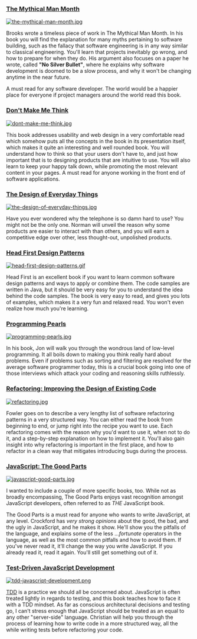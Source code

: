 ### [The Mythical Man Month](http://www.amazon.com/Mythical-Man-Month-Software-Engineering-Anniversary/dp/0201835959 "Find it in Amazon") ###

[![the-mythical-man-month.jpg][2]](http://www.amazon.com/Mythical-Man-Month-Software-Engineering-Anniversary/dp/0201835959 "Find it in Amazon")

Brooks wrote a timeless piece of work in The Mythical Man Month. In his book you will find the explanation for many myths pertaining to software building, such as the fallacy that software engineering is in any way similar to classical engineering. You'll learn that projects inevitably go wrong, and how to prepare for when they do. His argument also focuses on a paper he wrote, called **"No Silver Bullet"**, where he explains why software development is doomed to be a slow process, and why it won't be changing anytime in the near future.

A must read for any software developer. The world would be a happier place for everyone if project managers around the world read this book.

### [Don't Make Me Think](http://www.amazon.com/Dont-Make-Me-Think-Usability/dp/0321344758 "Find it in Amazon") ###

[![dont-make-me-think.jpg][3]](http://www.amazon.com/Dont-Make-Me-Think-Usability/dp/0321344758 "Find it in Amazon")

This book addresses usability and web design in a very comfortable read which somehow puts all the concepts in the book in its presentation itself, which makes it quite an interesting and well rounded book. You will understand how to think so that your users don't have to, and just how important that is to designing products that are intuitive to use. You will also learn to keep your happy talk down, while promoting the most relevant content in your pages. A must read for anyone working in the front end of software applications.

### [The Design of Everyday Things](http://www.amazon.com/Design-Everyday-Things-Revised-Expanded/dp/0465050654 "Find it in Amazon") ###

[![the-design-of-everyday-things.jpg][4]](http://www.amazon.com/Design-Everyday-Things-Revised-Expanded/dp/0465050654 "Find it in Amazon")

Have you ever wondered why the telephone is so damn hard to use? You might not be the only one. Norman will unveil the reason why some products are easier to interact with than others, and you will earn a competitive edge over other, less thought-out, unpolished products.

### [Head First Design Patterns](http://www.amazon.com/First-Design-Patterns-Elisabeth-Freeman/dp/0596007124 "Find it in Amazon") ###

[![head-first-design-patterns.gif][5]](http://www.amazon.com/First-Design-Patterns-Elisabeth-Freeman/dp/0596007124 "Find it in Amazon")

Head First is an excellent book if you want to learn common software design patterns and ways to apply or combine them. The code samples are written in Java, but it should be very easy for you to understand the idea behind the code samples. The book is very easy to read, and gives you lots of examples, which makes it a very fun and relaxed read. You won't even realize how much you're learning.

### [Programming Pearls](http://www.amazon.com/Programming-Pearls-2nd-Jon-Bentley/dp/0201657880 "Find it in Amazon") ###

[![programming-pearls.jpg][6]](http://www.amazon.com/Programming-Pearls-2nd-Jon-Bentley/dp/0201657880 "Find it in Amazon")

In his book, Jon will walk you through the wondrous land of low-level programming. It all boils down to making you think really hard about problems. Even if problems such as sorting and filtering are resolved for the average software programmer today, this is a crucial book going into one of those interviews which attack your coding and reasoning skills ruthlessly.

### [Refactoring: Improving the Design of Existing Code](http://www.amazon.com/Refactoring-Improving-Design-Existing-Code/dp/0201485672 "Find it in Amazon") ###

[![refactoring.jpg][7]](http://www.amazon.com/Refactoring-Improving-Design-Existing-Code/dp/0201485672 "Find it in Amazon")

Fowler goes on to describe a very lengthy list of software refactoring patterns in a very structured way. You can either read the book from beginning to end, or jump right into the recipe you want to use. Each refactoring comes with the reason why you'd want to use it, when not to do it, and a step-by-step explanation on how to implement it. You'll also gain insight into why refactoring is important in the first place, and how to refactor in a clean way that mitigates introducing bugs during the process.

### [JavaScript: The Good Parts](http://www.amazon.com/JavaScript-Good-Parts-Douglas-Crockford/dp/0596517742 "Find it in Amazon") ###

[![javascript-good-parts.jpg][8]](http://www.amazon.com/JavaScript-Good-Parts-Douglas-Crockford/dp/0596517742 "Find it in Amazon")

I wanted to include a couple of more specific books, too. While not as broadly encompassing, The Good Parts enjoys vast recognition amongst JavaScript developers, often referred to as _THE_ JavaScript book.

The Good Parts is a must read for anyone who wants to write JavaScript, at any level. Crockford has _very strong opinions_ about the good, the bad, and the ugly in JavaScript, and he makes it show. He'll show you the pitfalls of the language, and explains some of the less ..._fortunate_ operators in the language, as well as the most common pitfalls and how to avoid them. If you've never read it, it'll change the way you write JavaScript. If you already read it, read it again. You'll still get something out of it.

### [Test-Driven JavaScript Development](http://www.amazon.com/Test-Driven-JavaScript-Development-Developers-Library/dp/0321683919 "Find it in Amazon") ###

[![tdd-javascript-development.png][9]](http://www.amazon.com/Test-Driven-JavaScript-Development-Developers-Library/dp/0321683919 "Find it in Amazon")

[TDD](http://en.wikipedia.org/wiki/Test-driven_development "Definition of TDD") is a practice we should all be concerned about. JavaScript is often treated lightly in regards to testing, and this book teaches how to face it with a TDD mindset. As far as conscious architectural decisions and testing go, I can't stress enough that JavaScript should be treated as an equal to any other  "server-side" language. Christian will help you through the process of learning how to write code in a more structured way, all the while writing tests before refactoring your code.


  [2]: https://i.imgur.com/1JmntMT.jpg
  [3]: https://i.imgur.com/Rma7rpz.jpg
  [4]: https://i.imgur.com/7JR2rGf.jpg
  [5]: https://i.imgur.com/DUllqq2.gif
  [6]: https://i.imgur.com/ySYp0Zg.jpg
  [7]: https://i.imgur.com/RpThZgB.jpg
  [8]: https://i.imgur.com/e1bWz3k.jpg
  [9]: https://i.imgur.com/XjowBJ5.png
